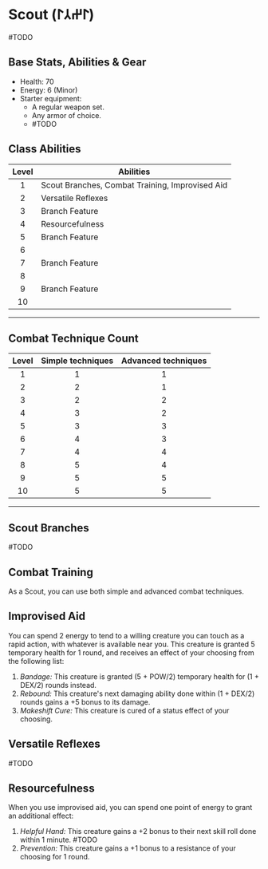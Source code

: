 # Scout (𐰃𐰔𐰲𐰃)
#TODO 

## Base Stats, Abilities & Gear
* Health: 70
* Energy: 6 (Minor)
* Starter equipment:
    * A regular weapon set.
    * Any armor of choice.
    * #TODO 

## Class Abilities
| Level | Abilities                                       |
| :---: | ----------------------------------------------- |
|   1   | Scout Branches, Combat Training, Improvised Aid |
|   2   | Versatile Reflexes                              |
|   3   | Branch Feature                                  |
|   4   | Resourcefulness                                 |
|   5   | Branch Feature                                  |
|   6   |                                                 |
|   7   | Branch Feature                                  |
|   8   |                                                 |
|   9   | Branch Feature                                  |
|  10   |                                                 |

---
## Combat Technique Count
Level | Simple techniques | Advanced techniques
:---: | :---: | :---:
1 |1|1
2 |2|1
3 |2|2
4 |3|2
5 |3|3
6 |4|3
7 |4|4
8 |5|4
9 |5|5
10|5|5

---
## Scout Branches
#TODO 

## Combat Training
As a Scout, you can use both simple and advanced combat techniques.

## Improvised Aid
You can spend 2 energy to tend to a willing creature you can touch as a rapid action, with whatever is available near you. This creature is granted 5 temporary health for 1 round, and receives an effect of your choosing from the following list:
1. *Bandage:* This creature is granted (5 + POW/2) temporary health for (1 + DEX/2) rounds instead.
2. *Rebound:* This creature's next damaging ability done within (1 + DEX/2) rounds gains a +5 bonus to its damage.
3. *Makeshift Cure:* This creature is cured of a status effect of your choosing.

## Versatile Reflexes
#TODO 

## Resourcefulness
When you use improvised aid, you can spend one point of energy to grant an additional effect:
1. *Helpful Hand:* This creature gains a +2 bonus to their next skill roll done within 1 minute. #TODO 
2. *Prevention:* This creature gains a +1 bonus to a resistance of your choosing for 1 round.


